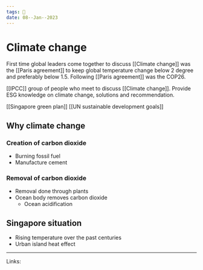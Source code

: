 ```yaml
---
tags: 🌱
date: 08--Jan--2023
---
```


# Climate change

First time global leaders come together to discuss [[Climate change]] was the [[Paris agreement]] to keep global temperature change below 2 degree and preferably below 1.5. Following [[Paris agreement]] was the COP26.

[[IPCC]] group of people who meet to discuss [[Climate change]]. Provide ESG knowledge on climate change, solutions and recommendation.

[[Singapore green plan]]
[[UN sustainable development goals]]

## Why climate change
### Creation of carbon dioxide
- Burning fossil fuel
- Manufacture cement

### Removal of carbon dioxide
- Removal done through plants
- Ocean body removes carbon dioxide
    - Ocean acidification 

## Singapore situation
- Rising temperature over the past centuries
- Urban island heat effect

---
Links: 